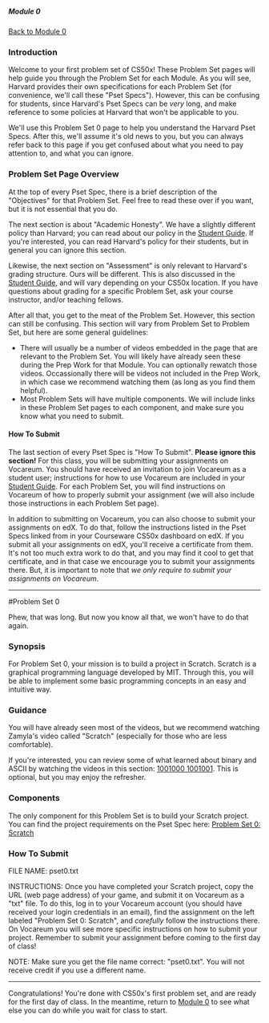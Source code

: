 ##### Module 0
[Back to Module 0](..)

### Introduction

Welcome to your first problem set of CS50x! These Problem Set pages will help guide you through the Problem Set for each Module. As you will see, Harvard provides their own specifications for each Problem Set (for convenience, we'll call these "Pset Specs"). However, this can be confusing for students, since Harvard's Pset Specs can be _very_ long, and make reference to some policies at Harvard that won't be applicable to you. 

We'll use this Problem Set 0 page to help you understand the Harvard Pset Specs. After this, we'll assume it's old news to you, but you can always refer back to this page if you get confused about what you need to pay attention to, and what you can ignore. 

### Problem Set Page Overview

At the top of every Pset Spec, there is a brief description of the "Objectives" for that Problem Set. Feel free to read these over if you want, but it is not essential that you do. 

The next section is about "Academic Honesty". We have a slightly different policy than Harvard; you can read about our policy in the <a href="https://docs.google.com/document/d/19HIMxU_RtVV0PcGpuL71KmAoQh-KTgyPGpWWLcmwo58/edit?usp=sharing" target="_blank">Student Guide</a>. If you're interested, you can read Harvard's policy for their students, but in general you can ignore this section.

Likewise, the next section on "Assessment" is only relevant to Harvard's grading structure. Ours will be different. This is also discussed in the <a href="https://docs.google.com/document/d/19HIMxU_RtVV0PcGpuL71KmAoQh-KTgyPGpWWLcmwo58/edit?usp=sharing" target="_blank">Student Guide</a>, and will vary depending on your CS50x location. If you have questions about grading for a specific Problem Set, ask your course instructor, and/or teaching fellows. 

After all that, you get to the meat of the Problem Set. However, this section can still be confusing. This section will vary from Problem Set to Problem Set, but here are some general guidelines:
* There will usually be a number of videos embedded in the page that are relevant to the Problem Set. You will likely have already seen these during the Prep Work for that Module. You can optionally rewatch those videos. Occassionally there will be videos not included in the Prep Work, in which case we recommend watching them (as long as you find them helpful).
* Most Problem Sets will have multiple components. We will include links in these Problem Set pages to each component, and make sure you know what you need to submit.

#### How To Submit
The last section of every Pset Spec is "How To Submit". **Please ignore this section!** For this class, you will be submitting your assignments on Vocareum. You should have received an invitation to join Vocareum as a student user; instructions for how to use Vocareum are included in your <a href="https://docs.google.com/document/d/19HIMxU_RtVV0PcGpuL71KmAoQh-KTgyPGpWWLcmwo58/edit?usp=sharing" target="_blank">Student Guide</a>. For each Problem Set, you will find instructions on Vocareum of how to properly submit your assignment (we will also include those instructions in each Problem Set page). 

In addition to submitting on Vocareum, you can also choose to submit your assignments on edX. To do that, follow the instructions listed in the Pset Specs linked from in your Courseware CS50x dashboard on edX. If you submit all your assignments on edX, you'll receive a certificate from them. It's not too much extra work to do that, and you may find it cool to get that certificate, and in that case we encourage you to submit your assignments there. But, it is important to note that *we only require to submit your assignments on Vocareum*. 

***

#Problem Set 0

Phew, that was long. But now you know all that, we won't have to do that again. 

### Synopsis
For Problem Set 0, your mission is to build a project in Scratch. Scratch is a graphical programming language developed by MIT. Through this, you will be able to implement some basic programming concepts in an easy and intuitive way. 

### Guidance
You will have already seen most of the videos, but we recommend watching Zamyla's video called "Scratch" (especially for those who are less comfortable).

If you're interested, you can review some of what learned about binary and ASCII by watching the videos in this section: <a href="http://cdn.cs50.net/2015/fall/psets/0/pset0/pset0.html#1001000_1001001" target="_blank">1001000 1001001</a>. This is optional, but you may enjoy the refresher. 

### Components
The only component for this Problem Set is to build your Scratch project. You can find the project requirements on the Pset Spec here: <a href="http://cdn.cs50.net/2015/fall/psets/0/pset0/pset0.html#itching_to_program" target="_blank">Problem Set 0: Scratch</a>

### How To Submit

FILE NAME: pset0.txt

INSTRUCTIONS: Once you have completed your Scratch project, copy the URL (web page address) of your game, and submit it on Vocareum as a "txt" file. To do this, log in to your Vocareum account (you should have received your login credentials in an email), find the assignment on the left labeled "Problem Set 0: Scratch", and *carefully* follow the instructions there. On Vocareum you will see more specific instructions on how to submit your project. Remember to submit your assignment before coming to the first day of class!

NOTE: Make sure you get the file name correct: "pset0.txt". You will not receive credit if you use a different name. 

***

Congratulations! You're done with CS50x's first problem set, and are ready for the first day of class. In the meantime, return to [Module 0](..) to see what else you can do while you wait for class to start. 
